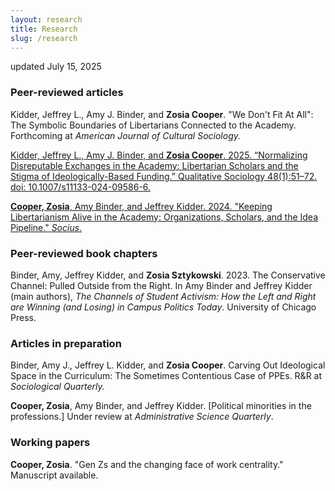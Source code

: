 ```yaml
---
layout: research
title: Research
slug: /research
---
```

updated July 15, 2025
### Peer-reviewed articles
Kidder, Jeffrey L., Amy J. Binder, and **Zosia Cooper**. 	"We Don't Fit At All": The Symbolic Boundaries of Libertarians Connected to the Academy. Forthcoming at _American Journal of Cultural Sociology._

[Kidder, Jeffrey L., Amy J. Binder, and **Zosia Cooper**. 2025. “Normalizing Disreputable Exchanges in the Academy: Libertarian Scholars and the Stigma of Ideologically-Based Funding.” Qualitative Sociology 48(1):51–72. doi: 10.1007/s11133-024-09586-6.](https://link.springer.com/article/10.1007/s11133-024-09586-6)

[**Cooper, Zosia**, Amy Binder, and Jeffrey Kidder. 2024. "Keeping Libertarianism Alive in the Academy: Organizations, Scholars, and the Idea Pipeline." _Socius_.](https://journals.sagepub.com/doi/full/10.1177/23780231241287949)

### Peer-reviewed book chapters
Binder, Amy, Jeffrey Kidder, and **Zosia Sztykowski**. 2023. The Conservative Channel: Pulled Outside from the Right. In Amy Binder and Jeffrey Kidder (main authors), _The Channels of Student Activism: How the Left and Right are Winning (and Losing) in Campus Politics Today_. University of Chicago Press.

### Articles in preparation
Binder, Amy J., Jeffrey L. Kidder, and **Zosia Cooper**. Carving Out Ideological Space in the Curriculum: The Sometimes Contentious Case of PPEs. R&R at _Sociological Quarterly._

**Cooper, Zosia**, Amy Binder, and Jeffrey Kidder. [Political minorities in the professions.] Under review at _Administrative Science Quarterly_.

### Working papers
**Cooper, Zosia**. "Gen Zs and the changing face of work centrality." Manuscript available. 

